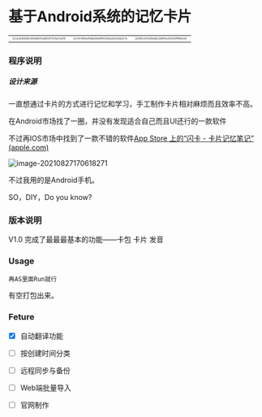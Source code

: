 # 基于Android系统的记忆卡片







|                                                              |                                                              |                                                              |
| ------------------------------------------------------------ | ------------------------------------------------------------ | ------------------------------------------------------------ |
| <img src="https://i.loli.net/2021/08/27/IZN9x7deSfwlFhD.jpg" alt="cecb9a580364a655ed8397f24a7acf8" style="zoom:33%;" /> | <img src="https://i.loli.net/2021/08/27/gtaM5oy3EdkmDpb.jpg" alt="c4c483e40bb36d4f6156a182e3a027e" style="zoom:33%;" /> | <img src="https://i.loli.net/2021/08/27/CjNEK7tFeiT3nwJ.jpg" alt="5fb104168ebb1b8f4e35041ff8fe2e0" style="zoom:33%;" /> |



### 程序说明

##### 设计来源

一直想通过卡片的方式进行记忆和学习，手工制作卡片相对麻烦而且效率不高。

在Android市场找了一圈，并没有发现适合自己而且UI还行的一款软件

不过再IOS市场中找到了一款不错的软件[‎App Store 上的“闪卡 - 卡片记忆笔记” (apple.com)](https://apps.apple.com/cn/app/id1515687192#?platform=ipad)



![image-20210827170618271](https://i.loli.net/2021/08/27/r89xXMuEG7KkhJl.png)

不过我用的是Android手机。

SO，DIY，Do you know?

### 版本说明

V1.0 完成了最最最基本的功能——卡包 卡片 发音 



### Usage

`再AS里面Run就行`

有空打包出来。



### Feture

* [x] 自动翻译功能
* [ ] 按创建时间分类
* [ ] 远程同步与备份
* [ ] Web端批量导入
* [ ] 官网制作

